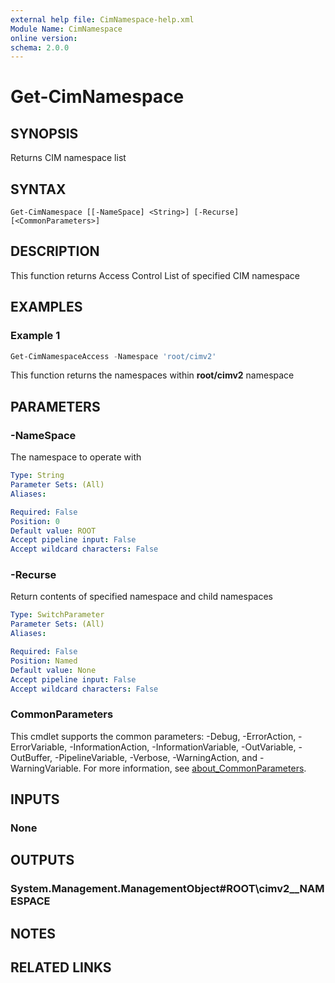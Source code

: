 ```yaml
---
external help file: CimNamespace-help.xml
Module Name: CimNamespace
online version:
schema: 2.0.0
---
```


# Get-CimNamespace

## SYNOPSIS

Returns CIM namespace list

## SYNTAX

```
Get-CimNamespace [[-NameSpace] <String>] [-Recurse] [<CommonParameters>]
```

## DESCRIPTION

This function returns Access Control List of specified CIM namespace

## EXAMPLES

### Example 1

```powershell
Get-CimNamespaceAccess -Namespace 'root/cimv2'
```

This function returns the namespaces within **root/cimv2** namespace

## PARAMETERS

### -NameSpace

The namespace to operate with

```yaml
Type: String
Parameter Sets: (All)
Aliases:

Required: False
Position: 0
Default value: ROOT
Accept pipeline input: False
Accept wildcard characters: False
```

### -Recurse

Return contents of specified namespace and child namespaces

```yaml
Type: SwitchParameter
Parameter Sets: (All)
Aliases:

Required: False
Position: Named
Default value: None
Accept pipeline input: False
Accept wildcard characters: False
```

### CommonParameters
This cmdlet supports the common parameters: -Debug, -ErrorAction, -ErrorVariable, -InformationAction, -InformationVariable, -OutVariable, -OutBuffer, -PipelineVariable, -Verbose, -WarningAction, and -WarningVariable. For more information, see [about_CommonParameters](http://go.microsoft.com/fwlink/?LinkID=113216).

## INPUTS

### None

## OUTPUTS

### System.Management.ManagementObject#ROOT\cimv2\__NAMESPACE

## NOTES

## RELATED LINKS
